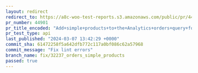 ```yaml
---
layout: redirect
redirect_to: https://a8c-woo-test-reports.s3.amazonaws.com/public/pr/44901/api/index.html
pr_number: 44901
pr_title_encoded: "Add+simple+products+to+the+Analytics+orders+query+for+the+attributes+filter"
pr_test_type: api
last_published: "2024-03-07 13:42:29 +0000"
commit_sha: 61472258f5a642dfb772c117a0bf086c62a57968
commit_message: "Fix lint errors"
branch_name: fix/32237_orders_simple_products
passed: true
---
```

